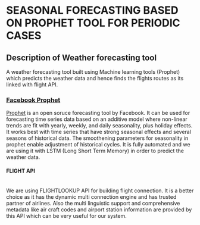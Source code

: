 <h1>SEASONAL FORECASTING BASED ON PROPHET TOOL FOR PERIODIC CASES</h1>

<h2>Description of Weather forecasting tool</h1>
<p1>A weather forecasting tool built using Machine learning tools (Prophet) which predicts the weather data and hence finds the flights routes as its linked with flight API.</p1>

<p2>
  <h3><u>Facebook Prophet</u></h3>
  <a href="https://facebook.github.io/prophet/docs/quick_start.html">Prophet</a> is an open soruce forecasting tool by Facebook. It can be used for forecasting
time series data based on an additive model where non-linear trends are fit with yearly,
weekly, and daily seasonality, plus holiday effects. It works best with time series that
have strong seasonal effects and several seasons of historical data. The smoothening
parameters for seasonality in prophet enable adjustment of historical cycles. It is fully
automated and we are using it with LSTM (Long Short Term Memory) in order to
predict the weather data.
</p2>
<br>

<p3>
  <h4>FLIGHT API</h4>
  <br>
We are using FLIGHTLOOKUP API for building flight connection. It is a better choice
as it has the dynamic multi connection engine and has trusted partner of airlines. Also
the multi linguistic support and comprehensive metadata like air craft codes and airport
station information are provided by this API which can be very useful for our system.
  </p3>
